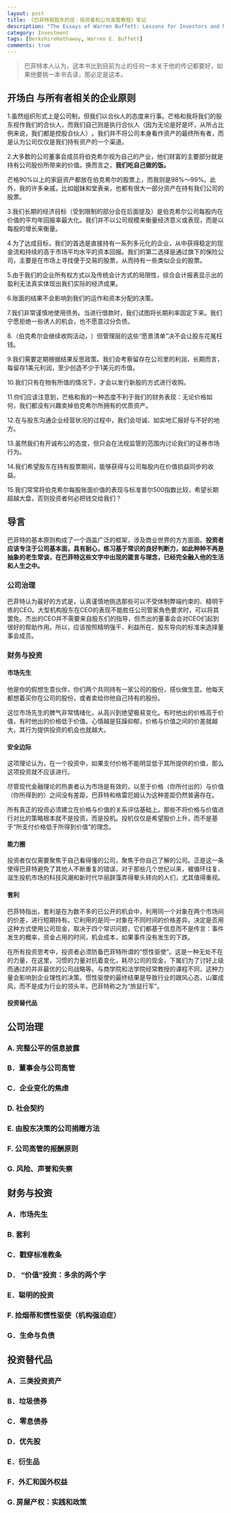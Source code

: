 ```yaml
---
layout: post
title: 《巴菲特致股东的信：投资者和公司高管教程》笔记
description: "The Essays of Warren Buffett: Lessons for Investors and Managers"
category: Investment
tags: [BerkshireHathaway, Warren E. Buffett]
comments: true
---
```


> 巴菲特本人认为，这本书比到目前为止的任何一本关于他的传记都要好，如果他要挑一本书去读，那必定是这本。

## 开场白 与所有者相关的企业原则

1.虽然组织形式上是公司制，但我们以合伙人的态度来行事。芒格和我将我们的股东视作我们的合伙人，而我们自己则是执行合伙人（因为无论是好是坏，从所占比例来说，我们都是控股合伙人）​。我们并不将公司本身看作资产的最终所有者，而是认为公司仅仅是我们持有资产的一个渠道。

2.大多数的公司董事会成员将伯克希尔视为自己的产业，他们财富的主要部分就是持有公司股份所带来的价值。换而言之，**我们吃自己做的饭。**

芒格90%以上的家庭资产都放在伯克希尔的股票上，而我则是98%～99%。此外，我的许多亲戚，比如姐妹和堂表亲，也都有很大一部分资产在持有我们公司的股票。

3.我们长期的经济目标（受到限制的部分会在后面提及）是伯克希尔公司每股内在价值的平均年回报率最大化。我们并不以公司规模来衡量经济意义或表现，而是以每股的增长来衡量。

4.为了达成目标，我们的首选是直接持有一系列多元化的企业，从中获得稳定的现金流和持续的高于市场平均水平的资本回报。我们的第二选择是通过旗下的保险公司，主要是在市场上寻找便于交易的股票，从而持有一些类似企业的股票。

5.由于我们的企业所有权方式以及传统会计方式的局限性，综合会计报表显示出的盈利无法真实体现出我们实际的经济成果。

6.账面的结果不会影响到我们的运作和资本分配的决策。

7.我们非常谨慎地使用债务。当进行借款时，我们试图将长期利率固定下来。我们宁愿拒绝一些诱人的机会，也不愿意过分负债。

8.（伯克希尔会继续收购活动，​）但管理层的这些“愿景清单”决不会让股东花冤枉钱。

9.我们需要定期根据结果反思政策。我们会考察留存在公司里的利润，长期而言，每留存1美元利润，至少创造不少于1美元的市值。

10.我们只有在物有所值的情况下，才会以发行新股的方式进行收购。

11.你们应该注意到，芒格和我的一种态度不利于我们的财务表现：无论价格如何，我们都没有兴趣卖掉伯克希尔所拥有的优质资产。

12.在与股东沟通企业经营状况的过程中，我们会坦诚、如实地汇报好与不好的地方。

13.虽然我们有开诚布公的态度，但只会在法规监管的范围内讨论我们的证券市场行为。

14.我们希望股东在持有股票期间，能够获得与公司每股内在价值损益同步的收益。

15.我们常常将伯克希尔每股账面价值的表现与标准普尔500指数比较，希望长期超越大盘，否则投资者何必把钱交给我们？

## 导言

巴菲特的基本原则构成了一个涵盖广泛的框架，涉及商业世界的方方面面。**投资者应该专注于公司基本面，具有耐心，练习基于常识的良好判断力，如此种种不再是抽象的老生常谈，在巴菲特这些文字中出现的箴言与理念，已经完全融入他的生活和人生之中。**

### 公司治理

巴菲特认为最好的方式是，认真谨慎地挑选那些可以不受体制弊端约束的、精明干练的CEO。大型机构股东在CEO的表现不能胜任公司管家角色要求时，可以将其罢免。杰出的CEO并不需要来自股东们的指导，但杰出的董事会会对CEO们起到很好的帮助作用。所以，应该按照精明强干、利益所在、股东导向的标准来选择董事会成员。

### 财务与投资

#### 市场先生

他是你的假想生意伙伴，你们两个共同持有一家公司的股份，搭伙做生意。他每天都想着买你在公司的股份，或者卖给你他自己持有的股份。

这位市场先生的脾气非常情绪化，从高兴到绝望极易变化。有时他出的价格高于价值，有时他出的价格低于价值。心情越是狂躁抑郁，价格与价值之间的价差就越大，其行为提供投资的机会也就越大。

#### 安全边际

这项理论认为，在一个投资中，如果支付价格不能明显低于其所提供的价值，那么这项投资就不应该进行。

尽管现代金融理论的热衷者认为市场是有效的，以至于价格（你所付出的）与价值（你所得到的）之间没有差距，巴菲特和格雷厄姆认为这种差距仍然普遍存在。

所有真正的投资必须建立在价格与价值的关系评估基础上。那些不将价格与价值进行对比的策略根本就不是投资，而是投机。投机仅仅是希望股价上升，而不是基于“所支付价格低于所得到价值”的理念。

#### 能力圈

投资者仅仅需要聚焦于自己看得懂的公司，聚焦于你自己了解的公司。正是这一条使得巴菲特避免了其他人不断重复的错误，对于那些几个世纪以来，被循环往复、滋生投机市场的科技风潮和新时代华丽辞藻弄得晕头转向的人们，尤其值得重视。

#### 套利

巴菲特指出，套利是在为数不多的已公开的机会中，利用同一个对象在两个市场间的价差，进行短期持有。它利用的是同一对象在不同时间的价格差异。决定是否用这种方式使用公司现金，取决于四个常识问题，它们都基于信息而不是传言：事件发生的概率，资金占用的时间，机会成本，如果事件没有发生的下跌。

在所有投资思考中，投资者必须防备巴菲特所谓的“惯性驱使”​。这是一种无处不在的力量，在这里，习惯的力量对抗着变化，耗尽公司的现金，下属们为了讨好上级而通过的并非最优的公司战略等。与商学院和法学院经常教授的课程不同，这种力量会影响到企业理性的决策。惯性驱使的最终结果是导致行业的跟风心态，山寨成风，而不是成为行业的领头羊。巴菲特称之为“旅鼠行军”​。

#### 投资替代品



## 公司治理

### A. 完整公平的信息披露

### B．董事会与公司高管

### C．企业变化的焦虑

### D. 社会契约

### E. 由股东决策的公司捐赠方法

### F. 公司高管的报酬原则

### G. 风险、声誉和失察

## 财务与投资

### A．市场先生

### B. 套利

### C．戳穿标准教条

### D． “价值”投资：多余的两个字

### E．聪明的投资

### F. 捡烟蒂和惯性驱使（机构强迫症）

### G．生命与负债

## 投资替代品

### A．三类投资资产

### B．垃圾债券

### C．零息债券

### D．优先股

### E．衍生品

### F．外汇和国外权益

### G. 房屋产权：实践和政策
